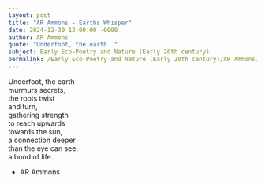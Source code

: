 ```yaml
---
layout: post
title: "AR Ammons - Earths Whisper"
date: 2024-12-30 12:00:00 -0000
author: AR Ammons
quote: "Underfoot, the earth  "
subject: Early Eco-Poetry and Nature (Early 20th century)
permalink: /Early Eco-Poetry and Nature (Early 20th century)/AR Ammons/AR Ammons - Earths Whisper
---
```


Underfoot, the earth  
   murmurs secrets,  
   the roots twist  
   and turn,  
   gathering strength  
   to reach upwards  
   towards the sun,  
   a connection deeper  
   than the eye can see,  
   a bond of life.

- AR Ammons
